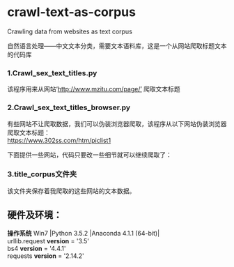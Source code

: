 # crawl-text-as-corpus
Crawling data from websites as text corpus  

自然语言处理——中文文本分类，需要文本语料库，这是一个从网站爬取标题文本的代码库

### 1.Crawl_sex_text_titles.py
该程序用来从网站‘http://www.mzitu.com/page/’ 爬取文本标题  

### 2.Crawl_sex_text_titles_browser.py
有些网站不让爬取数据，我们可以伪装浏览器爬取，该程序从以下网站伪装浏览器爬取文本标题：  
https://www.302ss.com/htm/piclist1  
  
下面提供一些网站，代码只要改一些细节就可以继续爬取了：  


### 3.title_corpus文件夹
  
该文件夹保存着我爬取的这些网站的文本数据。  
  
  
## 硬件及环境：  
**操作系统** Win7 |Python 3.5.2 |Anaconda 4.1.1 (64-bit)|  
urllib.request **version** = '3.5'  
bs4 **version** = '4.4.1'  
requests **version** = '2.14.2'
